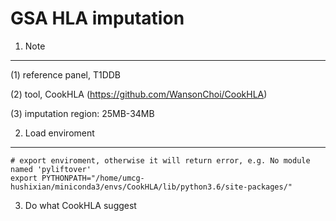 # GSA HLA imputation

1. Note
---------------------------------------------------

(1) reference panel, T1DDB

(2) tool, CookHLA (https://github.com/WansonChoi/CookHLA)

(3) imputation region: 25MB-34MB

2. Load enviroment
---------------------------------------------------
```
# export enviroment, otherwise it will return error, e.g. No module named 'pyliftover'
export PYTHONPATH="/home/umcg-hushixian/miniconda3/envs/CookHLA/lib/python3.6/site-packages/"
```

3. Do what CookHLA suggest
